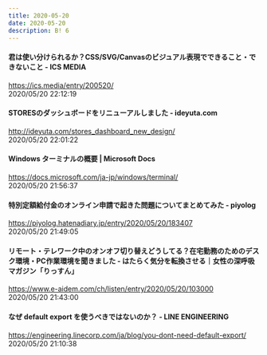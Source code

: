 ```yaml
---
title: 2020-05-20
date: 2020-05-20
description: B! 6
---
```


#### 君は使い分けられるか？CSS/SVG/Canvasのビジュアル表現でできること・できないこと - ICS MEDIA
https://ics.media/entry/200520/<br>
2020/05/20 22:12:19<br>


#### STORESのダッシュボードをリニューアルしました - ideyuta.com
http://ideyuta.com/stores_dashboard_new_design/<br>
2020/05/20 22:01:22<br>


#### Windows ターミナルの概要 | Microsoft Docs
https://docs.microsoft.com/ja-jp/windows/terminal/<br>
2020/05/20 21:56:37<br>


#### 特別定額給付金のオンライン申請で起きた問題についてまとめてみた - piyolog
https://piyolog.hatenadiary.jp/entry/2020/05/20/183407<br>
2020/05/20 21:49:05<br>


#### リモート・テレワーク中のオンオフ切り替えどうしてる？在宅勤務のためのデスク環境・PC作業環境を聞きました - はたらく気分を転換させる｜女性の深呼吸マガジン「りっすん」
https://www.e-aidem.com/ch/listen/entry/2020/05/20/103000<br>
2020/05/20 21:43:00<br>


#### なぜ default export を使うべきではないのか？ - LINE ENGINEERING
https://engineering.linecorp.com/ja/blog/you-dont-need-default-export/<br>
2020/05/20 21:10:38<br>


